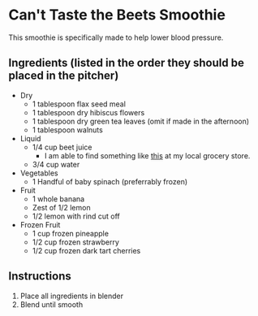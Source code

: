 # Can't Taste the Beets Smoothie
This smoothie is specifically made to help lower blood pressure.

## Ingredients (listed in the order they should be placed in the pitcher)
- Dry
  - 1 tablespoon flax seed meal
  - 1 tablespoon dry hibiscus flowers
  - 1 tablespoon dry green tea leaves (omit if made in the afternoon)
  - 1 tablespoon walnuts
- Liquid
  - 1/4 cup beet juice
    - I am able to find something like [this](https://www.amazon.com/Lakewood-Juice-Beet-Pure-Organic/dp/B00W8B6G84/) at my local grocery store.
  - 3/4 cup water
- Vegetables
  - 1 Handful of baby spinach (preferrably frozen)
- Fruit
  - 1 whole banana
  - Zest of 1/2 lemon
  - 1/2 lemon with rind cut off
- Frozen Fruit
  - 1 cup frozen pineapple
  - 1/2 cup frozen strawberry
  - 1/2 cup frozen dark tart cherries

## Instructions
1. Place all ingredients in blender
2. Blend until smooth